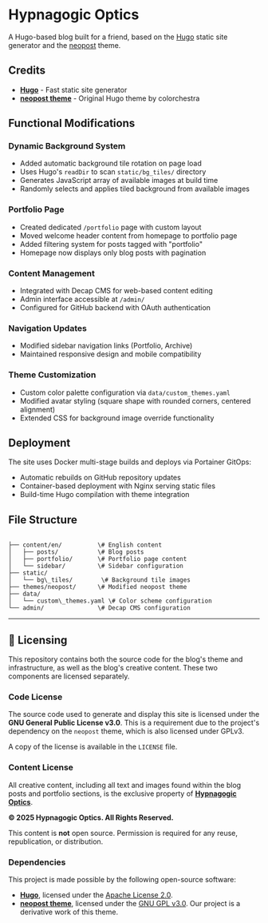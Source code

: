 # Hypnagogic Optics

A Hugo-based blog built for a friend, based on the [Hugo](https://gohugo.io/) static site generator and the [neopost](https://github.com/salatine/neopost) theme.

## Credits

- **[Hugo](https://gohugo.io/)** - Fast static site generator
- **[neopost theme](https://github.com/salatine/neopost)** - Original Hugo theme by colorchestra

## Functional Modifications

### Dynamic Background System
- Added automatic background tile rotation on page load
- Uses Hugo's `readDir` to scan `static/bg_tiles/` directory
- Generates JavaScript array of available images at build time
- Randomly selects and applies tiled background from available images

### Portfolio Page
- Created dedicated `/portfolio` page with custom layout
- Moved welcome header content from homepage to portfolio page
- Added filtering system for posts tagged with "portfolio"
- Homepage now displays only blog posts with pagination

### Content Management
- Integrated with Decap CMS for web-based content editing
- Admin interface accessible at `/admin/`
- Configured for GitHub backend with OAuth authentication

### Navigation Updates
- Modified sidebar navigation links (Portfolio, Archive)
- Maintained responsive design and mobile compatibility

### Theme Customization
- Custom color palette configuration via `data/custom_themes.yaml`
- Modified avatar styling (square shape with rounded corners, centered alignment)
- Extended CSS for background image override functionality

## Deployment

The site uses Docker multi-stage builds and deploys via Portainer GitOps:
- Automatic rebuilds on GitHub repository updates
- Container-based deployment with Nginx serving static files
- Build-time Hugo compilation with theme integration

## File Structure

```

├── content/en/          \# English content
│   ├── posts/           \# Blog posts
│   ├── portfolio/       \# Portfolio page content
│   └── sidebar/         \# Sidebar configuration
├── static/
│   └── bg\_tiles/        \# Background tile images
├── themes/neopost/      \# Modified neopost theme
├── data/
│   └── custom\_themes.yaml \# Color scheme configuration
└── admin/               \# Decap CMS configuration

```

---

## 📜 Licensing

This repository contains both the source code for the blog's theme and infrastructure, as well as the blog's creative content. These two components are licensed separately.

### Code License

The source code used to generate and display this site is licensed under the **GNU General Public License v3.0**. This is a requirement due to the project's dependency on the `neopost` theme, which is also licensed under GPLv3.

A copy of the license is available in the `LICENSE` file.

### Content License

All creative content, including all text and images found within the blog posts and portfolio sections, is the exclusive property of [**Hypnagogic Optics**](https://github.com/amfetuummobile).

**© 2025 Hypnagogic Optics. All Rights Reserved.**

This content is **not** open source. Permission is required for any reuse, republication, or distribution.

### Dependencies

This project is made possible by the following open-source software:

-   **[Hugo](https://gohugo.io/)**, licensed under the [Apache License 2.0](https://github.com/gohugoio/hugo/blob/master/LICENSE).
-   **[neopost theme](https://github.com/salatine/neopost)**, licensed under the [GNU GPL v3.0](https://github.com/salatine/neopost/blob/main/LICENSE). Our project is a derivative work of this theme.
